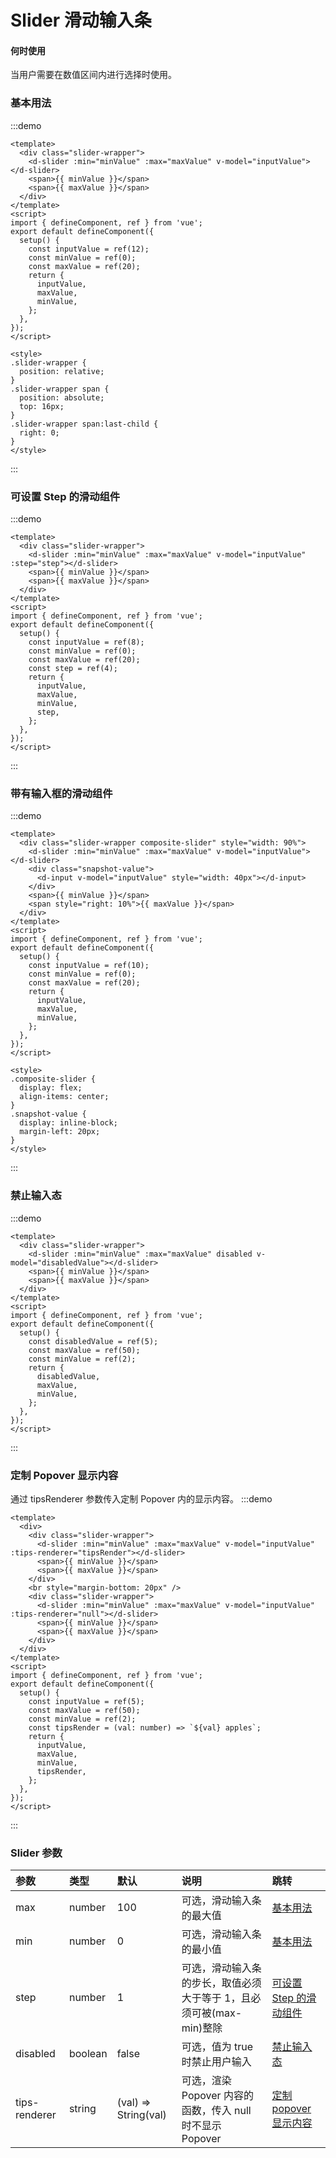 # Slider 滑动输入条

#### 何时使用

当用户需要在数值区间内进行选择时使用。

### 基本用法

:::demo

```vue
<template>
  <div class="slider-wrapper">
    <d-slider :min="minValue" :max="maxValue" v-model="inputValue"></d-slider>
    <span>{{ minValue }}</span>
    <span>{{ maxValue }}</span>
  </div>
</template>
<script>
import { defineComponent, ref } from 'vue';
export default defineComponent({
  setup() {
    const inputValue = ref(12);
    const minValue = ref(0);
    const maxValue = ref(20);
    return {
      inputValue,
      maxValue,
      minValue,
    };
  },
});
</script>

<style>
.slider-wrapper {
  position: relative;
}
.slider-wrapper span {
  position: absolute;
  top: 16px;
}
.slider-wrapper span:last-child {
  right: 0;
}
</style>
```

:::

### 可设置 Step 的滑动组件

:::demo

```vue
<template>
  <div class="slider-wrapper">
    <d-slider :min="minValue" :max="maxValue" v-model="inputValue" :step="step"></d-slider>
    <span>{{ minValue }}</span>
    <span>{{ maxValue }}</span>
  </div>
</template>
<script>
import { defineComponent, ref } from 'vue';
export default defineComponent({
  setup() {
    const inputValue = ref(8);
    const minValue = ref(0);
    const maxValue = ref(20);
    const step = ref(4);
    return {
      inputValue,
      maxValue,
      minValue,
      step,
    };
  },
});
</script>
```

:::

### 带有输入框的滑动组件

:::demo

```vue
<template>
  <div class="slider-wrapper composite-slider" style="width: 90%">
    <d-slider :min="minValue" :max="maxValue" v-model="inputValue"></d-slider>
    <div class="snapshot-value">
      <d-input v-model="inputValue" style="width: 40px"></d-input>
    </div>
    <span>{{ minValue }}</span>
    <span style="right: 10%">{{ maxValue }}</span>
  </div>
</template>
<script>
import { defineComponent, ref } from 'vue';
export default defineComponent({
  setup() {
    const inputValue = ref(10);
    const minValue = ref(0);
    const maxValue = ref(20);
    return {
      inputValue,
      maxValue,
      minValue,
    };
  },
});
</script>

<style>
.composite-slider {
  display: flex;
  align-items: center;
}
.snapshot-value {
  display: inline-block;
  margin-left: 20px;
}
</style>
```

:::

### 禁止输入态

:::demo

```vue
<template>
  <div class="slider-wrapper">
    <d-slider :min="minValue" :max="maxValue" disabled v-model="disabledValue"></d-slider>
    <span>{{ minValue }}</span>
    <span>{{ maxValue }}</span>
  </div>
</template>
<script>
import { defineComponent, ref } from 'vue';
export default defineComponent({
  setup() {
    const disabledValue = ref(5);
    const maxValue = ref(50);
    const minValue = ref(2);
    return {
      disabledValue,
      maxValue,
      minValue,
    };
  },
});
</script>
```

:::

### 定制 Popover 显示内容

通过 tipsRenderer 参数传入定制 Popover 内的显示内容。
:::demo

```vue
<template>
  <div>
    <div class="slider-wrapper">
      <d-slider :min="minValue" :max="maxValue" v-model="inputValue" :tips-renderer="tipsRender"></d-slider>
      <span>{{ minValue }}</span>
      <span>{{ maxValue }}</span>
    </div>
    <br style="margin-bottom: 20px" />
    <div class="slider-wrapper">
      <d-slider :min="minValue" :max="maxValue" v-model="inputValue" :tips-renderer="null"></d-slider>
      <span>{{ minValue }}</span>
      <span>{{ maxValue }}</span>
    </div>
  </div>
</template>
<script>
import { defineComponent, ref } from 'vue';
export default defineComponent({
  setup() {
    const inputValue = ref(5);
    const maxValue = ref(50);
    const minValue = ref(2);
    const tipsRender = (val: number) => `${val} apples`;
    return {
      inputValue,
      maxValue,
      minValue,
      tipsRender,
    };
  },
});
</script>
```

:::

### Slider 参数

| 参数          | 类型    | 默认                 | 说明                                                                | 跳转                                            |
| :------------ | :------ | :------------------- | :------------------------------------------------------------------ | :---------------------------------------------- |
| max           | number  | 100                  | 可选，滑动输入条的最大值                                            | [基本用法](#基本用法)                           |
| min           | number  | 0                    | 可选，滑动输入条的最小值                                            | [基本用法](#基本用法)                           |
| step          | number  | 1                    | 可选，滑动输入条的步长，取值必须大于等于 1，且必须可被(max-min)整除 | [可设置 Step 的滑动组件](#可设置step的滑动组件) |
| disabled      | boolean | false                | 可选，值为 true 时禁止用户输入                                      | [禁止输入态](#禁止输入态)                       |
| tips-renderer | string  | (val) => String(val) | 可选，渲染 Popover 内容的函数，传入 null 时不显示 Popover           | [定制 popover 显示内容](#定制popover显示内容)   |
